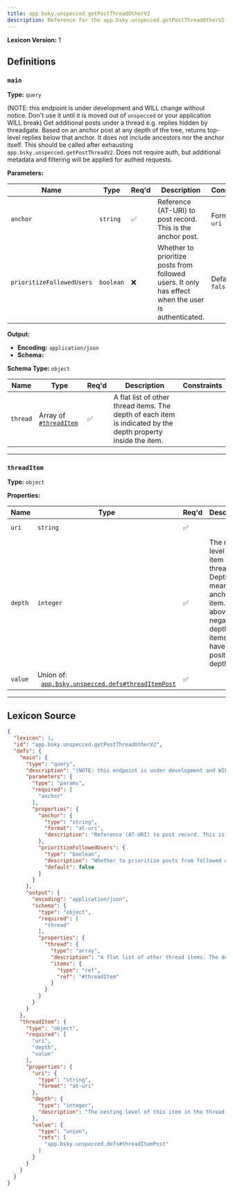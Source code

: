 ```yaml
---
title: app.bsky.unspecced.getPostThreadOtherV2
description: Reference for the app.bsky.unspecced.getPostThreadOtherV2 lexicon
---
```

**Lexicon Version:** 1

## Definitions

<a name="main"></a>
### `main`

**Type:** `query`

(NOTE: this endpoint is under development and WILL change without notice. Don't use it until it is moved out of `unspecced` or your application WILL break) Get additional posts under a thread e.g. replies hidden by threadgate. Based on an anchor post at any depth of the tree, returns top-level replies below that anchor. It does not include ancestors nor the anchor itself. This should be called after exhausting `app.bsky.unspecced.getPostThreadV2`. Does not require auth, but additional metadata and filtering will be applied for authed requests.

**Parameters:**

| Name | Type | Req'd  | Description | Constraints |
|------|------|----------|-------------|-------------|
| `anchor` | `string` | ✅  | Reference (AT-URI) to post record. This is the anchor post. | Format: `at-uri` |
| `prioritizeFollowedUsers` | `boolean` | ❌  | Whether to prioritize posts from followed users. It only has effect when the user is authenticated. | Default: `false` |
**Output:**

- **Encoding:** `application/json`
- **Schema:**

**Schema Type:** `object`

| Name | Type | Req'd  | Description | Constraints |
|------|------|----------|-------------|-------------|
| `thread` | Array of [`#threadItem`](#threaditem) | ✅  | A flat list of other thread items. The depth of each item is indicated by the depth property inside the item. |  |

---

<a name="threaditem"></a>
### `threadItem`

**Type:** `object`

**Properties:**

| Name | Type | Req'd  | Description | Constraints |
|------|------|----------|-------------|-------------|
| `uri` | `string` | ✅  |  | Format: `at-uri` |
| `depth` | `integer` | ✅  | The nesting level of this item in the thread. Depth 0 means the anchor item. Items above have negative depths, items below have positive depths. |  |
| `value` | Union of:<br/>&nbsp;&nbsp;[`app.bsky.unspecced.defs#threadItemPost`](/app/bsky/unspecced/defs#threadItemPost) | ✅  |  |  |

---

## Lexicon Source
```json
{
  "lexicon": 1,
  "id": "app.bsky.unspecced.getPostThreadOtherV2",
  "defs": {
    "main": {
      "type": "query",
      "description": "(NOTE: this endpoint is under development and WILL change without notice. Don't use it until it is moved out of `unspecced` or your application WILL break) Get additional posts under a thread e.g. replies hidden by threadgate. Based on an anchor post at any depth of the tree, returns top-level replies below that anchor. It does not include ancestors nor the anchor itself. This should be called after exhausting `app.bsky.unspecced.getPostThreadV2`. Does not require auth, but additional metadata and filtering will be applied for authed requests.",
      "parameters": {
        "type": "params",
        "required": [
          "anchor"
        ],
        "properties": {
          "anchor": {
            "type": "string",
            "format": "at-uri",
            "description": "Reference (AT-URI) to post record. This is the anchor post."
          },
          "prioritizeFollowedUsers": {
            "type": "boolean",
            "description": "Whether to prioritize posts from followed users. It only has effect when the user is authenticated.",
            "default": false
          }
        }
      },
      "output": {
        "encoding": "application/json",
        "schema": {
          "type": "object",
          "required": [
            "thread"
          ],
          "properties": {
            "thread": {
              "type": "array",
              "description": "A flat list of other thread items. The depth of each item is indicated by the depth property inside the item.",
              "items": {
                "type": "ref",
                "ref": "#threadItem"
              }
            }
          }
        }
      }
    },
    "threadItem": {
      "type": "object",
      "required": [
        "uri",
        "depth",
        "value"
      ],
      "properties": {
        "uri": {
          "type": "string",
          "format": "at-uri"
        },
        "depth": {
          "type": "integer",
          "description": "The nesting level of this item in the thread. Depth 0 means the anchor item. Items above have negative depths, items below have positive depths."
        },
        "value": {
          "type": "union",
          "refs": [
            "app.bsky.unspecced.defs#threadItemPost"
          ]
        }
      }
    }
  }
}
```
